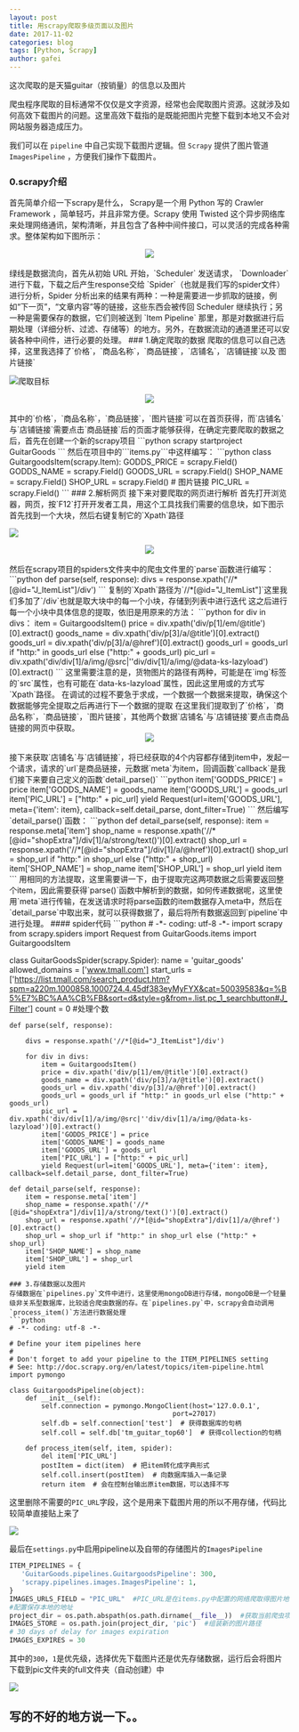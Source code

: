 ```yaml
---
layout: post
title: 用scrapy爬取多级页面以及图片
date: 2017-11-02
categories: blog
tags: [Python, Scrapy]
author: gafei
---
```


这次爬取的是天猫guitar（按销量）的信息以及图片  

爬虫程序爬取的目标通常不仅仅是文字资源，经常也会爬取图片资源。这就涉及如何高效下载图片的问题。这里高效下载指的是既能把图片完整下载到本地又不会对网站服务器造成压力。  

我们可以在 `pipeline` 中自己实现下载图片逻辑。但 `Scrapy` 提供了图片管道 `ImagesPipeline` ，方便我们操作下载图片。

### 0.scrapy介绍
首先简单介绍一下scrapy是什么， Scrapy是一个用 Python 写的 Crawler Framework ，简单轻巧，并且非常方便。Scrapy 使用 Twisted 这个异步网络库来处理网络通讯，架构清晰，并且包含了各种中间件接口，可以灵活的完成各种需求。整体架构如下图所示：
<center>
  <img src="http://oyvmbp6uy.bkt.clouddn.com/20171102_7.png"/>
</center>
<br>
绿线是数据流向，首先从初始 URL 开始，`Scheduler` 发送请求， `Downloader` 进行下载，下载之后产生response交给 `Spider`（也就是我们写的spider文件） 进行分析，Spider 分析出来的结果有两种：一种是需要进一步抓取的链接，例如“下一页”，“文章内容”等的链接，这些东西会被传回 Scheduler 继续执行；另一种是需要保存的数据，它们则被送到 `Item Pipeline` 那里，那是对数据进行后期处理（详细分析、过滤、存储等）的地方。另外，在数据流动的通道里还可以安装各种中间件，进行必要的处理。
### 1.确定爬取的数据
爬取的信息可以自己选择，这里我选择了`价格`，`商品名称`，`商品链接`，`店铺名`，`店铺链接`以及`图片链接`

![爬取目标](http://oyvmbp6uy.bkt.clouddn.com/20171102_1.png)
<center>
  <img src="http://oyvmbp6uy.bkt.clouddn.com/20171102_2.png"/>
</center>
<br>
其中的`价格`，`商品名称`，`商品链接`，`图片链接`可以在首页获得，而`店铺名`与`店铺链接`需要点击`商品链接`后的页面才能够获得，在确定完要爬取的数据之后，首先在创建一个新的scrapy项目
```python
scrapy startproject GuitarGoods
```
然后在项目中的```items.py```中这样编写：
```python
class GuitargoodsItem(scrapy.Item):
    GODDS_PRICE = scrapy.Field()
    GODDS_NAME = scrapy.Field()
    GOODS_URL = scrapy.Field()
    SHOP_NAME = scrapy.Field()
    SHOP_URL = scrapy.Field()
    # 图片链接
    PIC_URL = scrapy.Field()
```
### 2.解析网页
接下来对要爬取的网页进行解析  
首先打开浏览器，网页，按`F12`打开开发者工具，用这个工具找我们需要的信息块，如下图示首先找到一个大块，然后右键复制它的`Xpath`路径

![](http://oyvmbp6uy.bkt.clouddn.com/20171102_3.png)
<center>
  <img src="http://oyvmbp6uy.bkt.clouddn.com/20171102_4.jpg"/>
</center>
<br>
然后在scrapy项目的spiders文件夹中的爬虫文件里的`parse`函数进行编写：
```python
def parse(self, response):
    divs = response.xpath('//*[@id="J_ItemList"]/div')
```
复制的`Xpath`路径为`//*[@id="J_ItemList"]`这里我们多加了`/div`也就是取大块中的每一个小块，存储到列表中进行迭代  
这之后进行每一个小块中具体信息的提取，依旧是用原来的方法：
```python
for div in divs：
    item = GuitargoodsItem()
    price = div.xpath('div/p[1]/em/@title')[0].extract()
    goods_name = div.xpath('div/p[3]/a/@title')[0].extract()
    goods_url = div.xpath('div/p[3]/a/@href')[0].extract()
    goods_url = goods_url if "http:" in goods_url else ("http:" + goods_url)
    pic_url = div.xpath('div/div[1]/a/img/@src|''div/div[1]/a/img/@data-ks-lazyload')[0].extract()
```
这里需要注意的是，货物图片的路径有两种，可能是在`img`标签的`src`属性，也有可能在`data-ks-lazyload`属性，因此这里用或的方式写`Xpath`路径。  
在调试的过程不要急于求成，一个数据一个数据来提取，确保这个数据能够完全提取之后再进行下一个数据的提取  
在这里我们提取到了`价格`，`商品名称`，`商品链接`，`图片链接`，其他两个数据`店铺名`与`店铺链接`要点击商品链接的网页中获取。  
<center>
  <img src="http://oyvmbp6uy.bkt.clouddn.com/20171102_5.jpg"/>
</center>
<br>
接下来获取`店铺名`与`店铺链接`，将已经获取的4个内容都存储到item中，发起一个请求，请求的`url`是商品链接，元数据`meta`为item，回调函数`callback`是我们接下来要自己定义的函数`detail_parse()`
```python
item['GODDS_PRICE'] = price
item['GODDS_NAME'] = goods_name
item['GOODS_URL'] = goods_url
item['PIC_URL'] = ["http:" + pic_url]
yield Request(url=item['GOODS_URL'], meta={'item': item}, callback=self.detail_parse, dont_filter=True)
```
然后编写`detail_parse()`函数：
```python
def detail_parse(self, response):
    item = response.meta['item']
    shop_name = response.xpath('//*[@id="shopExtra"]/div[1]/a/strong/text()')[0].extract()
    shop_url = response.xpath('//*[@id="shopExtra"]/div[1]/a/@href')[0].extract()
    shop_url = shop_url if "http:" in shop_url else ("http:" + shop_url)
    item['SHOP_NAME'] = shop_name
    item['SHOP_URL'] = shop_url
    yield item
```
用相同的方法提取，这里需要讲一下，由于提取完这两项数据之后需要返回整个item，因此需要获得`parse()`函数中解析到的数据，如何传递数据呢，这里使用`meta`进行传输，在发送请求时将parse函数的item数据存入meta中，然后在`detail_parse`中取出来，就可以获得数据了，最后将所有数据返回到`pipeline`中进行处理。  
#### spider代码
```python
# -*- coding: utf-8 -*-
import scrapy
from scrapy.spiders import Request
from GuitarGoods.items import GuitargoodsItem

class GuitarGoodsSpider(scrapy.Spider):
    name = 'guitar_goods'
    allowed_domains = ['www.tmall.com']
    start_urls = ['https://list.tmall.com/search_product.htm?spm=a220m.1000858.1000724.4.45df383eyMyFYX&cat=50039583&q=%B5%E7%BC%AA%CB%FB&sort=d&style=g&from=.list.pc_1_searchbutton#J_Filter']
    count = 0 #处理个数


    def parse(self, response):

        divs = response.xpath('//*[@id="J_ItemList"]/div')

        for div in divs:
            item = GuitargoodsItem()
            price = div.xpath('div/p[1]/em/@title')[0].extract()
            goods_name = div.xpath('div/p[3]/a/@title')[0].extract()
            goods_url = div.xpath('div/p[3]/a/@href')[0].extract()
            goods_url = goods_url if "http:" in goods_url else ("http:" + goods_url)
            pic_url = div.xpath('div/div[1]/a/img/@src|''div/div[1]/a/img/@data-ks-lazyload')[0].extract()
            item['GODDS_PRICE'] = price
            item['GODDS_NAME'] = goods_name
            item['GOODS_URL'] = goods_url
            item['PIC_URL'] = ["http:" + pic_url]
            yield Request(url=item['GOODS_URL'], meta={'item': item}, callback=self.detail_parse, dont_filter=True)

    def detail_parse(self, response):
        item = response.meta['item']
        shop_name = response.xpath('//*[@id="shopExtra"]/div[1]/a/strong/text()')[0].extract()
        shop_url = response.xpath('//*[@id="shopExtra"]/div[1]/a/@href')[0].extract()
        shop_url = shop_url if "http:" in shop_url else ("http:" + shop_url)
        item['SHOP_NAME'] = shop_name
        item['SHOP_URL'] = shop_url
        yield item
```
### 3.存储数据以及图片
存储数据在`pipelines.py`文件中进行，这里使用mongoDB进行存储，mongoDB是一个轻量级非关系型数据库，比较适合爬虫数据的存。在`pipelines.py`中，scrapy会自动调用`process_item()`方法进行数据处理
```python
# -*- coding: utf-8 -*-

# Define your item pipelines here
#
# Don't forget to add your pipeline to the ITEM_PIPELINES setting
# See: http://doc.scrapy.org/en/latest/topics/item-pipeline.html
import pymongo

class GuitargoodsPipeline(object):
    def __init__(self):
        self.connection = pymongo.MongoClient(host='127.0.0.1',
                                         port=27017)
        self.db = self.connection['test']  # 获得数据库的句柄
        self.coll = self.db['tm_guitar_top60']  # 获得collection的句柄

    def process_item(self, item, spider):
        del item['PIC_URL']
        postItem = dict(item)  # 把item转化成字典形式
        self.coll.insert(postItem)  # 向数据库插入一条记录
        return item  # 会在控制台输出原item数据，可以选择不写
```
这里删除不需要的`PIC_URL`字段，这个是用来下载图片用的所以不用存储，代码比较简单直接贴上来了  

![](http://oyvmbp6uy.bkt.clouddn.com/20171102_8.png)

最后在`settings.py`中启用pipeline以及自带的存储图片的`ImagesPipeline`
```python
ITEM_PIPELINES = {
   'GuitarGoods.pipelines.GuitargoodsPipeline': 300,
   'scrapy.pipelines.images.ImagesPipeline': 1,
}
IMAGES_URLS_FIELD = "PIC_URL"  #PIC_URL是在items.py中配置的网络爬取得图片地址
#配置保存本地的地址
project_dir = os.path.abspath(os.path.dirname(__file__))  #获取当前爬虫项目的绝对路径
IMAGES_STORE = os.path.join(project_dir, 'pic')  #组装新的图片路径
# 30 days of delay for images expiration
IMAGES_EXPIRES = 30
```
其中的`300`，`1`是优先级，选择优先下载图片还是优先存储数据，运行后会将图片下载到pic文件夹的full文件夹（自动创建）中  

![](http://oyvmbp6uy.bkt.clouddn.com/20171102_6.jpg)

## 写的不好的地方说一下。。
